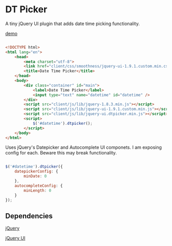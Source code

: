 # DT Picker 

A tiny jQuery UI plugin that adds date time picking functionality.

[demo](http://noahhamann.com/demo/DT-Picker/)


```html

<!DOCTYPE html>
<html lang="en">
	<head>
		<meta charset="utf-8">
		<link href="client/css/smoothness/jquery-ui-1.9.1.custom.min.css" rel="stylesheet">
		<title>Date Time Picker</title>
	</head>
	<body>
		<div class="container" id="main">
            <label>Date Time Picker</label>
            <input type="text" name="datetime" id="datetime" />
        </div>
        <script src="client/js/lib/jquery-1.8.3.min.js"></script>
        <script src="client/js/lib/jquery-ui-1.9.1.custom.min.js"></script>
        <script src="client/js/lib/jquery-ui.dtpicker.min.js"></script>
	    <script>
            $('#datetime').dtpicker();
        </script>
    </body>
</html>

```

Uses jQuery's Datepicker and Autocomplete UI componets. I am exposing config for each. Beware this may break functionality.

```javascript

$('#datetime').dtpicker({
    datepickerConfig: {
        minDate: 0
    },
    autocompleteConfig: {
        minLength: 0
    }
});

```

## Dependencies

[jQuery](http://jquery.com/)

[jQuery UI](http://jqueryui.com/)

